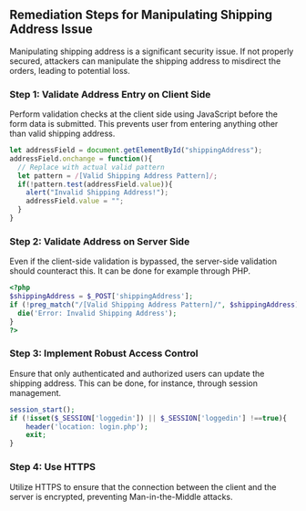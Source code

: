 

## Remediation Steps for Manipulating Shipping Address Issue

Manipulating shipping address is a significant security issue. If not properly secured, attackers can manipulate the shipping address to misdirect the orders, leading to potential loss.

### Step 1: Validate Address Entry on Client Side

Perform validation checks at the client side using JavaScript before the form data is submitted. This prevents user from entering anything other than valid shipping address.

```javascript
let addressField = document.getElementById("shippingAddress");
addressField.onchange = function(){
  // Replace with actual valid pattern
  let pattern = /[Valid Shipping Address Pattern]/;
  if(!pattern.test(addressField.value)){
    alert("Invalid Shipping Address!");
    addressField.value = "";
  }
}
```
### Step 2: Validate Address on Server Side

Even if the client-side validation is bypassed, the server-side validation should counteract this. It can be done for example through PHP.

```php
<?php
$shippingAddress = $_POST['shippingAddress'];
if (!preg_match("/[Valid Shipping Address Pattern]/", $shippingAddress)) {
  die('Error: Invalid Shipping Address');
}
?>
```

### Step 3: Implement Robust Access Control

Ensure that only authenticated and authorized users can update the shipping address. This can be done, for instance, through session management.
  
```php
session_start();
if (!isset($_SESSION['loggedin']) || $_SESSION['loggedin'] !==true){
    header('location: login.php');
    exit;
}
```

### Step 4: Use HTTPS

Utilize HTTPS to ensure that the connection between the client and the server is encrypted, preventing Man-in-the-Middle attacks.